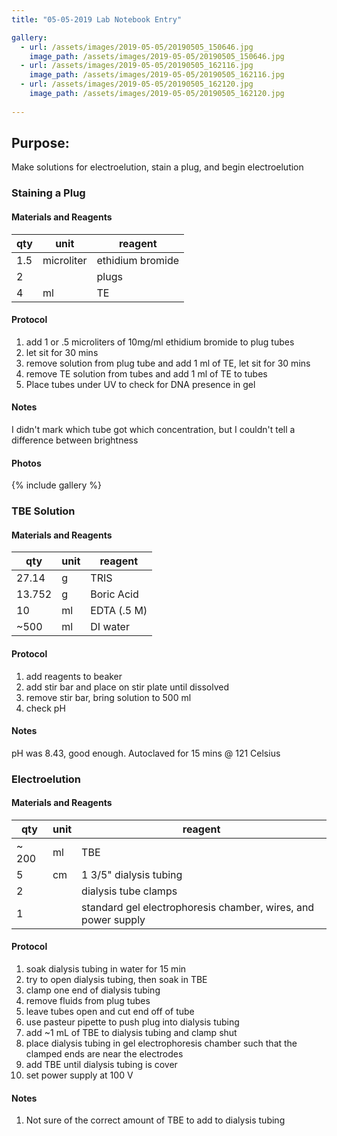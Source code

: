 ```yaml
---
title: "05-05-2019 Lab Notebook Entry"

gallery:
  - url: /assets/images/2019-05-05/20190505_150646.jpg
    image_path: /assets/images/2019-05-05/20190505_150646.jpg 
  - url: /assets/images/2019-05-05/20190505_162116.jpg
    image_path: /assets/images/2019-05-05/20190505_162116.jpg
  - url: /assets/images/2019-05-05/20190505_162120.jpg
    image_path: /assets/images/2019-05-05/20190505_162120.jpg   
    
---
```


## Purpose:
Make solutions for electroelution, stain a plug, and begin electroelution 

### Staining a Plug

#### Materials and Reagents

|qty|unit|reagent|
|---|---|---|
| 1.5 | microliter| ethidium bromide|
| 2 | | plugs|
| 4 | ml| TE |

#### Protocol
1. add 1 or .5 microliters of 10mg/ml ethidium bromide to plug tubes
2. let sit for 30 mins
3. remove solution from plug tube and add 1 ml of TE, let sit for 30 mins
4. remove TE solution from tubes and add 1 ml of TE to tubes
5. Place tubes under UV to check for DNA presence in gel

#### Notes
I didn't mark which tube got which concentration, but I couldn't tell a difference between brightness

#### Photos

{% include gallery %}

### TBE Solution

#### Materials and Reagents

|qty|unit|reagent|
|---|---|---|
|27.14|g|TRIS|
|13.752|g|Boric Acid|
|10|ml|EDTA (.5 M)|
| ~500|ml| DI water|

#### Protocol
1. add reagents to beaker
2. add stir bar and place on stir plate until dissolved
3. remove stir bar, bring solution to 500 ml
4. check pH

#### Notes
pH was 8.43, good enough. Autoclaved for 15 mins @ 121 Celsius


### Electroelution

#### Materials and Reagents

|qty|unit|reagent|
|---|---|---| 
| ~ 200| ml| TBE|
| 5 | cm| 1 3/5" dialysis tubing|
| 2 ||dialysis tube clamps|
|1|| standard gel electrophoresis chamber, wires, and power supply|

#### Protocol
1. soak dialysis tubing in water for 15 min
2. try to open dialysis tubing, then soak in TBE
3. clamp one end of dialysis tubing
4. remove fluids from plug tubes
5. leave tubes open and cut end off of tube
6. use pasteur pipette to push plug into dialysis tubing
7. add ~1 mL of TBE to dialysis tubing and clamp shut
8. place dialysis tubing in gel electrophoresis chamber such that the clamped ends are near the electrodes
9. add TBE until dialysis tubing is cover
10. set power supply at 100 V 

#### Notes
1. Not sure of the correct amount of TBE to add to dialysis tubing


